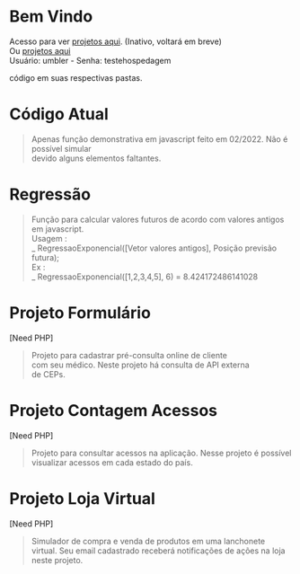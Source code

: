 Bem Vindo
============================================================================
Acesso para ver [projetos aqui](https://repositoriooiler.com.br/). (Inativo, voltará em breve)  
Ou [projetos aqui](https://repositoriooiler-com-br.umbler.net/)  
Usuário: umbler   -   Senha: testehospedagem


código em suas respectivas pastas.

Código Atual
============================================================================
> Apenas função demonstrativa em javascript feito em 02/2022. Não é possível simular  
devido alguns elementos faltantes.

Regressão
============================================================================
> Função para calcular valores futuros de acordo com valores antigos em javascript.  
> Usagem :  
_ RegressaoExponencial([Vetor valores antigos], Posição previsão futura);  
> Ex :  
_ RegressaoExponencial([1,2,3,4,5], 6) = 8.424172486141028

Projeto Formulário
============================================================================
[Need PHP]
> Projeto para cadastrar pré-consulta online de cliente  
com seu  médico.  Neste  projeto há consulta de API  externa  
de CEPs.  

Projeto Contagem Acessos
============================================================================
[Need PHP]
> Projeto para consultar acessos na aplicação. Nesse projeto é possível   
visualizar acessos em cada estado do país.  

Projeto Loja Virtual
============================================================================
[Need PHP]
> Simulador de compra e venda de produtos em uma lanchonete  
virtual. Seu email cadastrado receberá notificações de ações na loja  
neste projeto.







